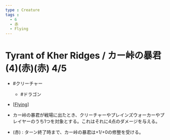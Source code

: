 ```yaml
---
type : Creature
tags : 
  - 6
  - 赤
  - Flying
---
```

# Tyrant of Kher Ridges / カー峠の暴君 (4)(赤)(赤) 4/5

* #クリーチャー
    * #ドラゴン

* [[Flying]]
* カー峠の暴君が戦場に出たとき、クリーチャーやプレインズウォーカーやプレイヤーのうち1つを対象とする。これはそれに4点のダメージを与える。
* (赤) : ターン終了時まで、カー峠の暴君は+1/+0の修整を受ける。




[//begin]: # "Autogenerated link references for markdown compatibility"
[Flying]: ../../KeywordAbilities/Flying.md "Flying / 飛行"
[//end]: # "Autogenerated link references"
